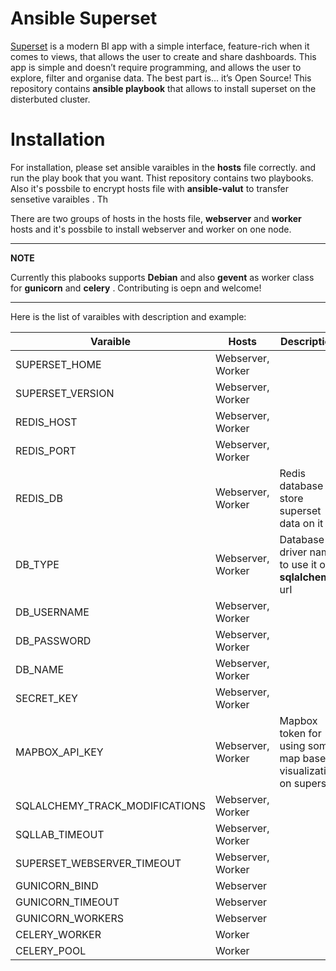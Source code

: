 

# Ansible Superset
[Superset](https://superset.incubator.apache.org/) is a modern BI app with a simple interface, feature-rich when it comes to views, that allows the user to create and share dashboards.
This app is simple and doesn’t require programming, and allows the user to explore, filter and organise data. The best part is… it’s Open Source!
This repository contains **ansible playbook** that allows to install  superset on the disterbuted cluster.

# Installation
For installation, please set ansible varaibles in the **hosts** file correctly. and run the play book that you want.
Thist repository contains two playbooks. 
Also it's possbile to encrypt hosts file with **ansible-valut** to transfer sensetive varaibles .
Th

There are two groups of hosts in the hosts file, **webserver** and **worker** hosts and  it's possbile to install webserver and worker on one node.


---
**NOTE**

Currently this plabooks supports **Debian** and also **gevent** as worker class for **gunicorn** and **celery** . 
 Contributing is oepn and welcome!

---


Here is the list of varaibles with description and example:

| Varaible | Hosts |Description| Example |
|--|--|--|--|
|SUPERSET_HOME  |Webserver, Worker  | | /home/superset
|SUPERSET_VERSION|Webserver, Worker| | 0.34.1
|REDIS_HOST|Webserver, Worker| | localhost
|REDIS_PORT|Webserver, Worker|| 6379
|REDIS_DB| Webserver, Worker|Redis database to store superset data on it| superset
|DB_TYPE| Webserver, Worker| Database driver name to use it on **sqlalchemy** urI| mysql or sqlite|
|DB_USERNAME| Webserver, Worker||superset|
|DB_PASSWORD| Webserver, Worker||superset|
|DB_NAME|  Webserver, Worker|| superset
|SECRET_KEY| Webserver, Worker| ||
| MAPBOX_API_KEY| Webserver, Worker| Mapbox token for using some map based visualization on superset|
|SQLALCHEMY_TRACK_MODIFICATIONS|Webserver, Worker|| True|
|SQLLAB_TIMEOUT|Webserver, Worker| |60|
|SUPERSET_WEBSERVER_TIMEOUT|Webserver, Worker|| 60|
|GUNICORN_BIND|Webserver| |0.0.0.0:8000|
|GUNICORN_TIMEOUT|Webserver||60|
|GUNICORN_WORKERS|Webserver||4|
|CELERY_WORKER|Worker||4
|CELERY_POOL|Worker||gevent

